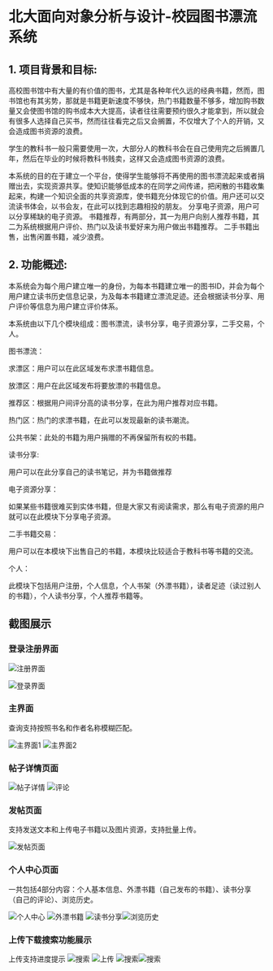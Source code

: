 # 北大面向对象分析与设计-校园图书漂流系统

## 1. 项目背景和目标:  

高校图书馆中有大量的有价值的图书，尤其是各种年代久远的经典书籍，然而，图书馆也有其劣势，那就是书籍更新速度不够快，热门书籍数量不够多，增加购书数量又会使图书馆的购书成本大大提高，读者往往需要预约很久才能拿到，所以就会有很多人选择自己买书，然而往往看完之后又会搁置，不仅增大了个人的开销，又会造成图书资源的浪费。

学生的教科书一般只需要使用一次，大部分人的教科书会在自己使用完之后搁置几年，然后在毕业的时候将教科书贱卖，这样又会造成图书资源的浪费。

本系统的目的在于建立一个平台，使得学生能够将不再使用的图书漂流起来或者捐赠出去，实现资源共享。使知识能够低成本的在同学之间传递，把闲散的书籍收集起来，构建一个知识全面的共享资源库，使书籍充分体现它的价值。用户还可以交流读书体会，以书会友，在此可以找到志趣相投的朋友。
分享电子资源，用户可以分享稀缺的电子资源。
书籍推荐，有两部分，其一为用户向别人推荐书籍，其二为系统根据用户评价、热门以及读书爱好来为用户做出书籍推荐。
二手书籍出售，出售闲置书籍，减少浪费。

## 2. 功能概述:

本系统会为每个用户建立唯一的身份，为每本书籍建立唯一的图书ID，并会为每个用户建立读书历史信息记录，为及每本书籍建立漂流足迹。还会根据读书分享、用户评价等信息为用户建立评价体系。

本系统由以下几个模块组成：图书漂流，读书分享，电子资源分享，二手交易，个人。

图书漂流：

求漂区：用户可以在此区域发布求漂书籍信息。

放漂区：用户在此区域发布将要放漂的书籍信息。

推荐区：根据用户间评分高的读书分享，在此为用户推荐对应书籍。

热门区：热门的求漂书籍，在此可以发现最新的读书潮流。

公共书架：此处的书籍为用户捐赠的不再保留所有权的书籍。

读书分享:

用户可以在此分享自己的读书笔记，并为书籍做推荐

电子资源分享：

如果某些书籍很难买到实体书籍，但是大家又有阅读需求，那么有电子资源的用户就可以在此模块下分享电子资源。

二手书籍交易：

用户可以在本模块下出售自己的书籍，本模块比较适合于教科书等书籍的交流。

个人：

此模块下包括用户注册，个人信息，个人书架（外漂书籍），读者足迹（读过别人的书籍），个人读书分享，个人推荐书籍等。

## 截图展示

### 登录注册界面

![注册界面](https://github.com/zhoujianguowei/oobHomework/raw/master/img/1.png)

![登录界面](https://github.com/zhoujianguowei/oobHomework/raw/master/img/2.png) 

### 主界面

查询支持按照书名和作者名称模糊匹配。

![主界面1](https://github.com/zhoujianguowei/oobHomework/raw/master/img/3.png)  ![主界面2](https://github.com/zhoujianguowei/oobHomework/raw/master/img/4.png)

### 帖子详情页面

![帖子详情](https://github.com/zhoujianguowei/oobHomework/raw/master/img/5.png) ![评论](https://github.com/zhoujianguowei/oobHomework/raw/master/img/6.png)

### 发帖页面
支持发送文本和上传电子书籍以及图片资源，支持批量上传。

![发帖页面](https://github.com/zhoujianguowei/oobHomework/raw/master/img/7.png)
### 个人中心页面
一共包括4部分内容：个人基本信息、外漂书籍（自己发布的书籍）、读书分享（自己的评论）、浏览历史。

![个人中心](https://github.com/zhoujianguowei/oobHomework/raw/master/img/8.png) ![外漂书籍](https://github.com/zhoujianguowei/oobHomework/raw/master/img/9.png)
![读书分享](https://github.com/zhoujianguowei/oobHomework/raw/master/img/10.png)![浏览历史](https://github.com/zhoujianguowei/oobHomework/raw/master/img/11.png)

### 上传下载搜索功能展示
上传支持进度提示
![搜索](https://github.com/zhoujianguowei/oobHomework/raw/master/img/12.png) ![上传](https://github.com/zhoujianguowei/oobHomework/raw/master/img/13.png)
![搜索](https://github.com/zhoujianguowei/oobHomework/raw/master/img/14.png)![搜索](https://github.com/zhoujianguowei/oobHomework/raw/master/img/15.png)